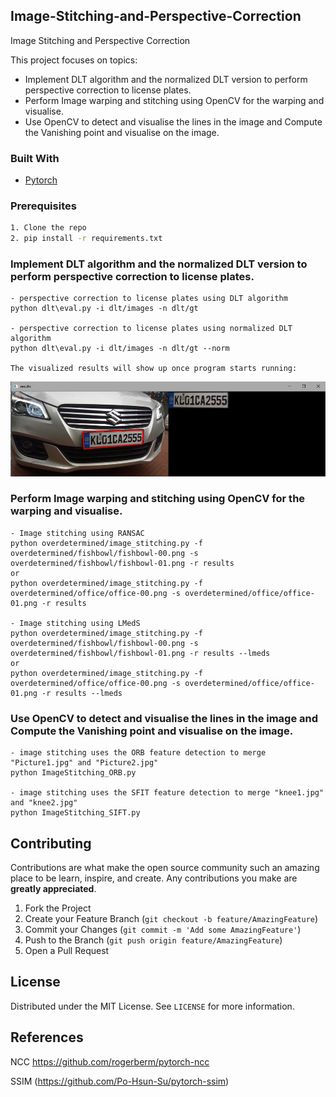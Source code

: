 <!-- PROJECT LOGO
<br />
<p align="center">
  <a href="https://github.com/othneildrew/Best-README-Template">
    <img src="images/logo.png" alt="Logo" width="80" height="80">
  </a>

  <h3 align="center">Best-README-Template</h3>

  <p align="center">
    An awesome README template to jumpstart your projects!
    <br />
    <a href="https://github.com/othneildrew/Best-README-Template"><strong>Explore the docs »</strong></a>
    <br />
    <br />
    <a href="https://github.com/othneildrew/Best-README-Template">View Demo</a>
    ·
    <a href="https://github.com/othneildrew/Best-README-Template/issues">Report Bug</a>
    ·
    <a href="https://github.com/othneildrew/Best-README-Template/issues">Request Feature</a>
  </p>
</p>
-->


<!-- TABLE OF CONTENTS 
## Table of Contents

* [About the Project](#about-the-project)
  * [Built With](#built-with)
* [Getting Started](#getting-started)
  * [Prerequisites](#prerequisites)
  * [Installation](#installation)
* [Usage](#usage)
* [Roadmap](#roadmap)
* [Contributing](#contributing)
* [License](#license)
* [Contact](#contact)
* [Acknowledgements](#acknowledgements)
-->


<!-- ABOUT THE PROJECT -->
## Image-Stitching-and-Perspective-Correction
Image Stitching and Perspective Correction

This project focuses on topics:
* Implement DLT algorithm and the normalized DLT version to perform perspective correction to license plates.
* Perform Image warping and stitching using OpenCV for the warping and visualise.
* Use OpenCV to detect and visualise the lines in the image and Compute the Vanishing point and visualise on the image.

### Built With
* [Pytorch](https://github.com/pytorch)

### Prerequisites
```sh
1. Clone the repo
2. pip install -r requirements.txt
```

### Implement DLT algorithm and the normalized DLT version to perform perspective correction to license plates.

```
- perspective correction to license plates using DLT algorithm
python dlt\eval.py -i dlt/images -n dlt/gt

- perspective correction to license plates using normalized DLT algorithm
python dlt\eval.py -i dlt/images -n dlt/gt --norm

The visualized results will show up once program starts running:
```
![1](https://github.com/kuangzijian/Image-Stitching-and-Perspective-Correction/blob/main/results/dlt.png)

### Perform Image warping and stitching using OpenCV for the warping and visualise.

```
- Image stitching using RANSAC
python overdetermined/image_stitching.py -f overdetermined/fishbowl/fishbowl-00.png -s overdetermined/fishbowl/fishbowl-01.png -r results
or
python overdetermined/image_stitching.py -f overdetermined/office/office-00.png -s overdetermined/office/office-01.png -r results

- Image stitching using LMedS
python overdetermined/image_stitching.py -f overdetermined/fishbowl/fishbowl-00.png -s overdetermined/fishbowl/fishbowl-01.png -r results --lmeds
or
python overdetermined/image_stitching.py -f overdetermined/office/office-00.png -s overdetermined/office/office-01.png -r results --lmeds
```

### Use OpenCV to detect and visualise the lines in the image and Compute the Vanishing point and visualise on the image.

```
- image stitching uses the ORB feature detection to merge "Picture1.jpg" and "Picture2.jpg"
python ImageStitching_ORB.py

- image stitching uses the SFIT feature detection to merge "knee1.jpg" and "knee2.jpg"
python ImageStitching_SIFT.py

```


## Contributing

Contributions are what make the open source community such an amazing place to be learn, inspire, and create. Any contributions you make are **greatly appreciated**.

1. Fork the Project
2. Create your Feature Branch (`git checkout -b feature/AmazingFeature`)
3. Commit your Changes (`git commit -m 'Add some AmazingFeature'`)
4. Push to the Branch (`git push origin feature/AmazingFeature`)
5. Open a Pull Request



<!-- LICENSE -->
## License

Distributed under the MIT License. See `LICENSE` for more information.

## References
NCC https://github.com/rogerberm/pytorch-ncc

SSIM (https://github.com/Po-Hsun-Su/pytorch-ssim)

